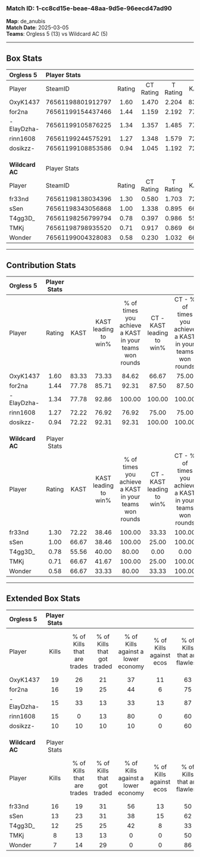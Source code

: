 ### Match ID: 1-cc8cd15e-beae-48aa-9d5e-96eecd47ad90  
**Map**: de_anubis  
**Match Date**: 2025-03-05  
**Teams**: Orgless 5 (13) vs Wildcard AC (5)  

---  

## Box Stats  

| **Orgless 5**   | Player Stats      |        |           |          |       |       |       |         |        |      |     |
| :- | :- | :-: | :-: | :-: | :-: | :-: | :-: | :-: | :-: | :-: | :-: |
| Player          | SteamID           | Rating | CT Rating | T Rating | KAST  |  ADR  | Kills | Assists | Deaths | K/D  | HS% |
| OxyK1437        | 76561198801912797 |  1.60  |   1.470   |  2.204   | 83.33 | 118.3 |  19   |    9    |   14   | 1.36 | 57  |
| for2na          | 76561199154437466 |  1.44  |   1.159   |  2.192   | 77.78 | 99.8  |  16   |    4    |   10   | 1.60 | 31  |
| -ElayDzha-      | 76561199105876225 |  1.34  |   1.357   |  1.485   | 77.78 | 77.7  |  15   |    1    |   9    | 1.67 | 66  |
| rinn1608        | 76561199244575291 |  1.27  |   1.348   |  1.579   | 72.22 | 83.2  |  15   |    3    |   11   | 1.36 | 40  |
| dosikzz-        | 76561199108853586 |  0.94  |   1.045   |  1.192   | 72.22 | 67.6  |  10   |    8    |   13   | 0.77 | 50  |
|                 |                   |        |           |          |       |       |       |         |        |      |     |
|                 |                   |        |           |          |       |       |       |         |        |      |     |
|                 |                   |        |           |          |       |       |       |         |        |      |     |
| **Wildcard AC** | Player Stats      |        |           |          |       |       |       |         |        |      |     |
| Player          | SteamID           | Rating | CT Rating | T Rating | KAST  |  ADR  | Kills | Assists | Deaths | K/D  | HS% |
| fr33nd          | 76561198138034396 |  1.30  |   0.580   |  1.703   | 72.22 | 104.7 |  16   |    4    |   14   | 1.14 | 50  |
| sSen            | 76561198343056868 |  1.00  |   1.338   |  0.895   | 66.67 | 67.7  |  13   |    5    |   14   | 0.93 | 30  |
| T4gg3D_         | 76561198256799794 |  0.78  |   0.397   |  0.986   | 55.56 | 65.6  |  12   |    1    |   16   | 0.75 | 58  |
| TMKj            | 76561198798935520 |  0.71  |   0.917   |  0.869   | 66.67 | 67.3  |   8   |    6    |   16   | 0.50 | 62  |
| Wonder          | 76561199004328083 |  0.58  |   0.230   |  1.032   | 66.67 | 48.9  |   7   |    3    |   16   | 0.44 | 71  |
---  

## Contribution Stats  

| **Orgless 5**   | Player Stats |       |                      |                                                        |                           |                                                             |                          |                                                            |
| :- | :-: | :-: | :-: | :-: | :-: | :-: | :-: | :-: |
| Player          |    Rating    | KAST  | KAST leading to win% | % of times you achieve a KAST in your teams won rounds | CT - KAST leading to win% | CT - % of times you achieve a KAST in your teams won rounds | T - KAST leading to win% | T - % of times you achieve a KAST in your teams won rounds |
| OxyK1437        |     1.60     | 83.33 |        73.33         |                         84.62                          |           66.67           |                            75.00                            |          83.33           |                           100.00                           |
| for2na          |     1.44     | 77.78 |        85.71         |                         92.31                          |           87.50           |                            87.50                            |          83.33           |                           100.00                           |
| -ElayDzha-      |     1.34     | 77.78 |        92.86         |                         100.00                         |          100.00           |                           100.00                            |          83.33           |                           100.00                           |
| rinn1608        |     1.27     | 72.22 |        76.92         |                         76.92                          |           75.00           |                            75.00                            |          80.00           |                           80.00                            |
| dosikzz-        |     0.94     | 72.22 |        92.31         |                         92.31                          |          100.00           |                           100.00                            |          80.00           |                           80.00                            |
|                 |              |       |                      |                                                        |                           |                                                             |                          |                                                            |
|                 |              |       |                      |                                                        |                           |                                                             |                          |                                                            |
|                 |              |       |                      |                                                        |                           |                                                             |                          |                                                            |
| **Wildcard AC** | Player Stats |       |                      |                                                        |                           |                                                             |                          |                                                            |
| Player          |    Rating    | KAST  | KAST leading to win% | % of times you achieve a KAST in your teams won rounds | CT - KAST leading to win% | CT - % of times you achieve a KAST in your teams won rounds | T - KAST leading to win% | T - % of times you achieve a KAST in your teams won rounds |
| fr33nd          |     1.30     | 72.22 |        38.46         |                         100.00                         |           33.33           |                           100.00                            |          40.00           |                           100.00                           |
| sSen            |     1.00     | 66.67 |        38.46         |                         100.00                         |           25.00           |                           100.00                            |          44.44           |                           100.00                           |
| T4gg3D_         |     0.78     | 55.56 |        40.00         |                         80.00                          |           0.00            |                            0.00                             |          50.00           |                           100.00                           |
| TMKj            |     0.71     | 66.67 |        41.67         |                         100.00                         |           25.00           |                           100.00                            |          50.00           |                           100.00                           |
| Wonder          |     0.58     | 66.67 |        33.33         |                         80.00                          |           33.33           |                           100.00                            |          33.33           |                           75.00                            |
---  

## Extended Box Stats  

| **Orgless 5**   | Player Stats |                            |                            |                                    |                         |                              |                                 |        |                             |                                     |                          |                               |                            |
| :- | :-: | :-: | :-: | :-: | :-: | :-: | :-: | :-: | :-: | :-: | :-: | :-: | :-: |
| Player          |    Kills     | % of Kills that are trades | % of Kills that got traded | % of Kills against a lower economy | % of Kills against ecos | % of Kills that are flawless | % of Kills that are close duels | Deaths | % of Deaths that get traded | % of Deaths against a lower economy | % of Deaths against ecos | % of Deaths that are flawless | % of Deaths that are close |
| OxyK1437        |      19      |             26             |             21             |                 37                 |           11            |              63              |               11                |   14   |             29              |                 36                  |            7             |              50               |             7              |
| for2na          |      16      |             19             |             25             |                 44                 |            6            |              75              |                0                |   10   |             20              |                 30                  |            10            |              50               |             20             |
| -ElayDzha-      |      15      |             33             |             13             |                 33                 |           13            |              87              |                0                |   9    |             22              |                 44                  |            0             |              56               |             11             |
| rinn1608        |      15      |             0              |             13             |                 80                 |            0            |              60              |               13                |   11   |             18              |                 27                  |            9             |              55               |             0              |
| dosikzz-        |      10      |             10             |             10             |                 10                 |            0            |              60              |                0                |   13   |             38              |                 38                  |            8             |              62               |             8              |
|                 |              |                            |                            |                                    |                         |                              |                                 |        |                             |                                     |                          |                               |                            |
|                 |              |                            |                            |                                    |                         |                              |                                 |        |                             |                                     |                          |                               |                            |
|                 |              |                            |                            |                                    |                         |                              |                                 |        |                             |                                     |                          |                               |                            |
| **Wildcard AC** | Player Stats |                            |                            |                                    |                         |                              |                                 |        |                             |                                     |                          |                               |                            |
| Player          |    Kills     | % of Kills that are trades | % of Kills that got traded | % of Kills against a lower economy | % of Kills against ecos | % of Kills that are flawless | % of Kills that are close duels | Deaths | % of Deaths that get traded | % of Deaths against a lower economy | % of Deaths against ecos | % of Deaths that are flawless | % of Deaths that are close |
| fr33nd          |      16      |             19             |             31             |                 56                 |           13            |              50              |                6                |   14   |              7              |                 21                  |            0             |              71               |             7              |
| sSen            |      13      |             23             |             31             |                 38                 |           15            |              62              |                8                |   14   |              0              |                 29                  |            0             |              64               |             7              |
| T4gg3D_         |      12      |             25             |             25             |                 42                 |            8            |              33              |                8                |   16   |              0              |                 25                  |            0             |              75               |             0              |
| TMKj            |      8       |             13             |             13             |                 0                  |            0            |              50              |               25                |   16   |             38              |                 31                  |            6             |              63               |             6              |
| Wonder          |      7       |             14             |             29             |                 0                  |            0            |              86              |                0                |   16   |             38              |                 25                  |            0             |              63               |             6              |
